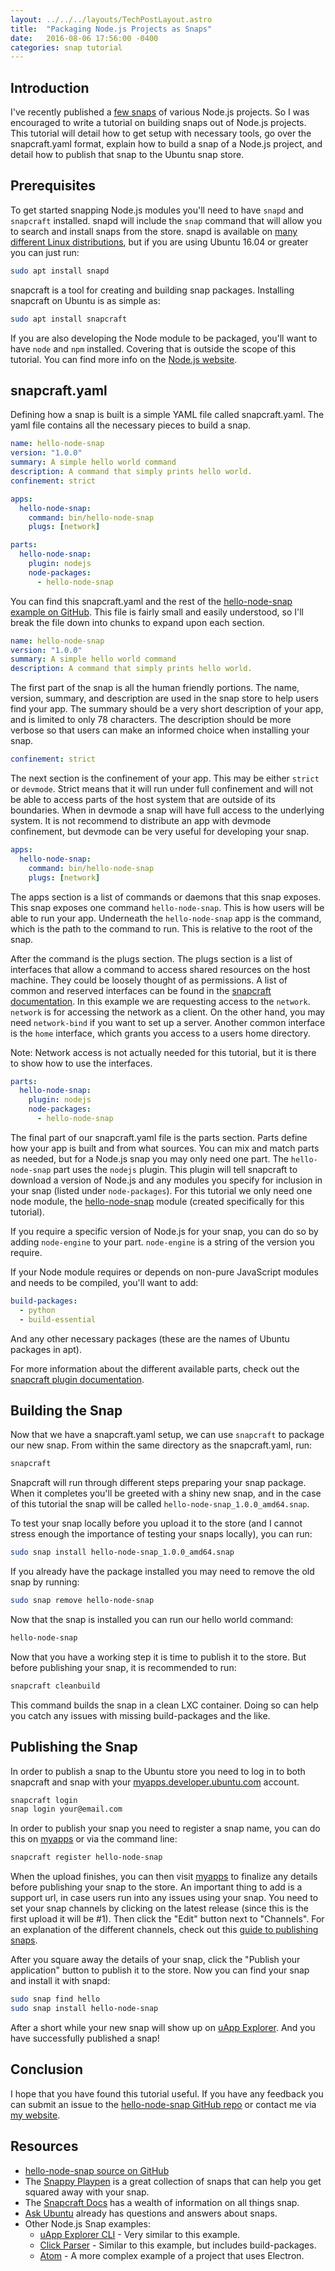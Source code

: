```yaml
---
layout: ../../../layouts/TechPostLayout.astro
title:  "Packaging Node.js Projects as Snaps"
date:   2016-08-06 17:56:00 -0400
categories: snap tutorial
---
```


## Introduction

I've recently published a
[few snaps](https://uappexplorer.com/apps?q=author%3ABrian+Douglass&type=snappy&sort=-points)
of various Node.js projects. So I was encouraged to write a tutorial on building
snaps out of Node.js projects. This tutorial will detail how to get setup
with necessary tools, go over the snapcraft.yaml format, explain how to build
a snap of a Node.js project, and detail how to publish that snap to the Ubuntu
snap store.

## Prerequisites

To get started snapping Node.js modules you'll need to have `snapd` and `snapcraft`
installed. snapd will include the `snap` command that will allow you to search
and install snaps from the store. snapd is available on
[many different Linux distributions](http://snapcraft.io/docs/core/install),
but if you are using Ubuntu 16.04 or greater you can just run:

```bash
sudo apt install snapd
```

snapcraft is a tool for creating and building snap packages. Installing
snapcraft on Ubuntu is as simple as:

```bash
sudo apt install snapcraft
```

If you are also developing the Node module to be packaged, you'll want to have
`node` and `npm` installed. Covering that is outside the scope of this tutorial.
You can find more info on the [Node.js website](https://nodejs.org/).

## snapcraft.yaml

Defining how a snap is built is a simple YAML file called snapcraft.yaml. The
yaml file contains all the necessary pieces to build a snap.

```yaml
name: hello-node-snap
version: "1.0.0"
summary: A simple hello world command
description: A command that simply prints hello world.
confinement: strict

apps:
  hello-node-snap:
    command: bin/hello-node-snap
    plugs: [network]

parts:
  hello-node-snap:
    plugin: nodejs
    node-packages:
      - hello-node-snap
```

You can find this snapcraft.yaml and the rest of the
[hello-node-snap example on GitHub](https://github.com/bhdouglass/hello-node-snap).
This file is fairly small and easily understood, so I'll break the file down
into chunks to expand upon each section.

```yaml
name: hello-node-snap
version: "1.0.0"
summary: A simple hello world command
description: A command that simply prints hello world.
```

The first part of the snap is all the human friendly portions. The name, version,
summary, and description are used in the snap store to help users find your
app. The summary should be a very short description of your app, and is limited
to only 78 characters. The description should be more verbose so that users
can make an informed choice when installing your snap.

```yaml
confinement: strict
```

The next section is the confinement of your app. This may be either `strict` or
`devmode`. Strict means that it will run under full confinement and will not be
able to access parts of the host system that are outside of its boundaries. When
in devmode a snap will have full access to the underlying system. It is not
recommend to distribute an app with devmode confinement, but devmode can be
very useful for developing your snap.

```yaml
apps:
  hello-node-snap:
    command: bin/hello-node-snap
    plugs: [network]
```

The apps section is a list of commands or daemons that this snap exposes. This
snap exposes one command `hello-node-snap`. This is how users will be able
to run your app. Underneath the `hello-node-snap` app is the command, which
is the path to the command to run. This is relative to the root of the snap.

After the command is the plugs section. The plugs section is a list of interfaces
that allow a command to access shared resources on the host machine. They could
be loosely thought of as permissions. A list of common and reserved interfaces
can be found in the [snapcraft documentation](http://snapcraft.io/docs/reference/interfaces).
In this example we are requesting access to the `network`. `network` is for accessing
the network as a client. On the other hand, you may need `network-bind` if you
want to set up a server. Another common interface is the `home` interface, which
grants you access to a users home directory.

Note: Network access is not actually needed for this tutorial, but it is there
to show how to use the interfaces.

```yaml
parts:
  hello-node-snap:
    plugin: nodejs
    node-packages:
      - hello-node-snap
```

The final part of our snapcraft.yaml file is the parts section. Parts define how
your app is built and from what sources. You can mix and match parts as needed,
but for a Node.js snap you may only need one part. The `hello-node-snap` part
uses the `nodejs` plugin. This plugin will tell snapcraft to download a version
of Node.js and any modules you specify for inclusion in your snap (listed under
`node-packages`). For this tutorial we only need one node module, the
[hello-node-snap](https://www.npmjs.com/package/hello-node-snap) module (created
specifically for this tutorial).

If you require a specific version of Node.js for your snap, you can do so by
adding `node-engine` to your part. `node-engine` is a string of the version you
require.

If your Node module requires or depends on non-pure JavaScript modules and
needs to be compiled, you'll want to add:

```yaml
build-packages:
  - python
  - build-essential
```

And any other necessary packages (these are the names of Ubuntu packages in apt).

For more information about the different available parts, check out the
[snapcraft plugin documentation](http://snapcraft.io/docs/reference/plugins).

## Building the Snap

Now that we have a snapcraft.yaml setup, we can use `snapcraft` to package
our new snap. From within the same directory as the snapcraft.yaml, run:

```bash
snapcraft
```

Snapcraft will run through different steps preparing your snap package. When
it completes you'll be greeted with a shiny new snap, and in the case of
this tutorial the snap will be called `hello-node-snap_1.0.0_amd64.snap`.

To test your snap locally before you upload it to the store (and I cannot stress
enough the importance of testing your snaps locally), you can run:

```bash
sudo snap install hello-node-snap_1.0.0_amd64.snap
```

If you already have the package installed you may need to remove the old snap
by running:

```bash
sudo snap remove hello-node-snap
```

Now that the snap is installed you can run our hello world command:

```bash
hello-node-snap
```

Now that you have a working step it is time to publish it to the store. But
before publishing your snap, it is recommended to run:

```bash
snapcraft cleanbuild
```

This command builds the snap in a clean LXC container. Doing so can help you
catch any issues with missing build-packages and the like.

## Publishing the Snap

In order to publish a snap to the Ubuntu store you need to log in to both
snapcraft and snap with your
[myapps.developer.ubuntu.com](https://myapps.developer.ubuntu.com/) account.

```bash
snapcraft login
snap login your@email.com
```

In order to publish your snap you need to register a snap name, you can do this
on [myapps](https://myapps.developer.ubuntu.com/dev/click-apps/register-name/)
or via the command line:

```bash
snapcraft register hello-node-snap
```

When the upload finishes, you can then visit
[myapps](https://myapps.developer.ubuntu.com/) to finalize any details before
publishing your snap to the store. An important thing to add is a support
url, in case users run into any issues using your snap. You need to set your
snap channels by clicking on the latest release (since this is the first
upload it will be #1). Then click the "Edit" button next to "Channels". For an
explanation of the different channels, check out this
[guide to publishing snaps](http://snapcraft.io/docs/build-snaps/publish).

After you square away the details of your snap, click the "Publish your application"
button to publish it to the store. Now you can find your snap and install it with
snapd:

```bash
sudo snap find hello
sudo snap install hello-node-snap
```

After a short while your new snap will show up on
[uApp Explorer](https://uappexplorer.com/app/hello-node-snap.bhdouglass). And
you have successfully published a snap!

## Conclusion

I hope that you have found this tutorial useful. If you have any feedback you
can submit an issue to the
[hello-node-snap GitHub repo](https://github.com/bhdouglass/hello-node-snap/issues)
or contact me via [my website](http://bhdouglass.com/contact.html).

## Resources

* [hello-node-snap source on GitHub](https://github.com/bhdouglass/hello-node-snap)
* The [Snappy Playpen](https://github.com/ubuntu/snappy-playpen) is a great collection of snaps that can help you get squared away with your snap.
* The [Snapcraft Docs](http://snapcraft.io/docs/) has a wealth of information on all things snap.
* [Ask Ubuntu](http://askubuntu.com/search?q=snappy) already has questions and answers about snaps.
* Other Node.js Snap examples:
  * [uApp Explorer CLI](https://github.com/bhdouglass/uappexplorer-cli) - Very similar to this example.
  * [Click Parser](https://github.com/ubuntu/snappy-playpen/tree/master/click-parser) - Similar to this example, but includes build-packages.
  * [Atom](https://github.com/ubuntu/snappy-playpen/tree/master/atom) - A more complex example of a project that uses Electron.
